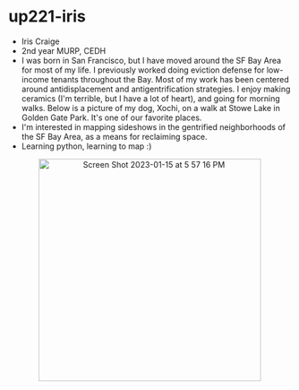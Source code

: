 # up221-iris
- Iris Craige
- 2nd year MURP, CEDH
- I was born in San Francisco, but I have moved around the SF Bay Area for most of my life. I previously worked doing eviction defense for low-income tenants throughout the Bay. Most of my work has been centered around antidisplacement and antigentrification strategies. I enjoy making ceramics (I'm terrible, but I have a lot of heart), and going for morning walks. Below is a picture of my dog, Xochi, on a walk at Stowe Lake in Golden Gate Park. It's one of our favorite places. 
- I'm interested in mapping sideshows in the gentrified neighborhoods of the SF Bay Area, as a means for reclaiming space.
- Learning python, learning to map :) 
<p align="center">
<img width="397" alt="Screen Shot 2023-01-15 at 5 57 16 PM" src="https://user-images.githubusercontent.com/122702879/212582673-939a4137-ecf0-432e-bd65-d7f5f8eef676.png">
</p>
